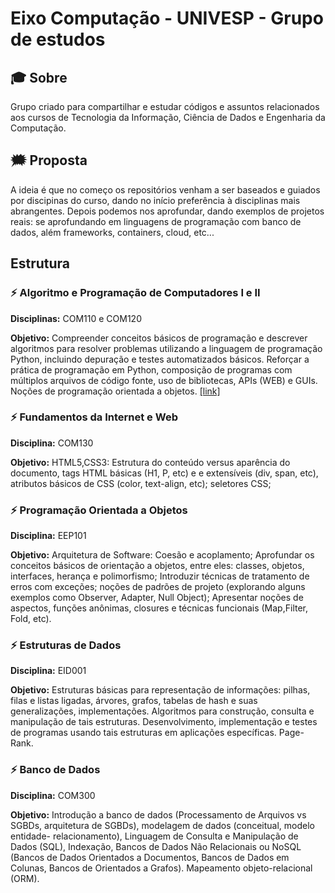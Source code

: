 # Eixo Computação - UNIVESP - Grupo de estudos

## :mortar_board: Sobre
Grupo criado para compartilhar e estudar códigos e assuntos relacionados aos cursos de Tecnologia da Informação,  Ciência de Dados e Engenharia da Computação. 

## :right_anger_bubble:	 Proposta
A ideia é que no começo os repositórios venham a ser baseados e guiados por discipinas do curso, dando no início preferência à disciplinas mais abrangentes. Depois podemos nos aprofundar, dando exemplos de projetos reais: se aprofundando em linguagens de programação com  banco de dados, além frameworks, containers, cloud, etc... 


## Estrutura

### :zap: Algoritmo e Programação de Computadores I e II
__Disciplinas:__ COM110 e COM120

__Objetivo:__ Compreender conceitos básicos de programação e descrever algoritmos para resolver problemas utilizando a linguagem de programação Python, incluindo depuração e testes automatizados básicos.
Reforçar a prática de programação em Python, composição de programas com múltiplos arquivos de código fonte, uso de bibliotecas, APIs (WEB) e GUIs. Noções de programação orientada a objetos.
[[link]](https://github.com/UNIVESP-21/algoritmos-programacao-computadores-I-e-II)

### :zap: Fundamentos da Internet e Web
__Disciplina:__ COM130

__Objetivo:__ HTML5,CSS3: Estrutura do conteúdo versus aparência do documento, tags HTML básicas (H1, P, etc) e e extensíveis (div, span, etc), atributos básicos de CSS (color, text-align, etc); seletores CSS;

### :zap: Programação Orientada a Objetos
__Disciplina:__ EEP101

__Objetivo:__ Arquitetura de Software: Coesão e acoplamento; Aprofundar os conceitos básicos de orientação a objetos, entre eles: classes, objetos, interfaces, herança e polimorfismo; Introduzir técnicas de tratamento de erros com exceções; noções de padrões de projeto (explorando alguns exemplos como Observer, Adapter, Null Object); Apresentar noções de aspectos, funções anônimas, closures e técnicas funcionais (Map,Filter, Fold, etc).

### :zap: Estruturas de Dados
__Disciplina:__ EID001

__Objetivo:__ Estruturas básicas para representação de informações: pilhas, filas e listas ligadas, árvores, grafos, tabelas de hash e suas generalizações, implementações. Algoritmos para construção, consulta e manipulação de tais estruturas. Desenvolvimento, implementação e testes de programas usando tais estruturas em aplicações específicas. Page-Rank.

### :zap: Banco de Dados
__Disciplina:__ COM300

__Objetivo:__ Introdução a banco de dados (Processamento de Arquivos vs SGBDs, arquitetura de SGBDs), modelagem de dados (conceitual, modelo entidade-
relacionamento), Linguagem de Consulta e Manipulação de Dados (SQL), Indexação, Bancos de Dados Não Relacionais ou NoSQL (Bancos de Dados Orientados a
Documentos, Bancos de Dados em Colunas, Bancos de Orientados a Grafos). Mapeamento objeto-relacional (ORM).

